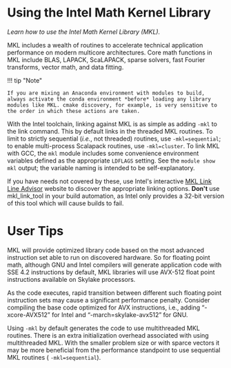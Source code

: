 # Using the Intel Math Kernel Library

*Learn how to use the Intel Math Kernel Library (MKL).*

MKL includes a wealth of routines to accelerate technical application performance on modern multicore architectures. Core math functions in MKL include BLAS, LAPACK, ScaLAPACK, sparse solvers, fast Fourier transforms, vector math, and data fitting. 

!!! tip "Note"
	
	If you are mixing an Anaconda environment with modules to build, always activate the conda environment *before* loading any library modules like MKL. cmake discovery, for example, is very sensitive to the order in which these actions are taken. 

With the Intel toolchain, linking against MKL is as simple as adding `-mkl` to the link command. This by default links in the threaded MKL routines. To limit to strictly sequential (*i.e.*, not threaded) routines, use `-mkl=sequential`; to enable multi-process Scalapack routines, use `-mkl=cluster`. 
To link MKL with GCC, the `mkl` module includes some convenience environment variables defined as the appropriate `LDFLAGS` setting. See the `module show mkl` output; the variable naming is intended to be self-explanatory. 

If you have needs not covered by these, use Intel's interactive [MKL Link Line Advisor](https://www.intel.com/content/www/us/en/developer/tools/oneapi/onemkl-link-line-advisor.html) website to discover the appropriate linking options. **Don't** use mkl_link_tool in your build automation, as Intel only provides a 32-bit version of this tool which will cause builds to fail. 

# User Tips
MKL will provide optimized library code based on the most advanced instruction set able to run on discovered hardware. So for floating point math, although GNU and Intel compilers will generate application code with SSE 4.2 instructions by default, MKL libraries will use AVX-512 float point instructions available on Skylake processors.  

As the code executes, rapid transition between different such floating point instruction sets may cause a significant performance penalty. Consider compiling the base code optimized for AVX instructions, i.e., adding “-xcore-AVX512” for Intel and “-march=skylake-avx512” for GNU.

Using `-mkl` by default generates the code to use multithreaded MKL routines. There is an extra initialization overhead associated with using multithreaded MKL. With the smaller problem size or with sparce vectors it may be more beneficial from the performance standpoint to use sequential MKL routines ( `-mkl=sequential`). 

